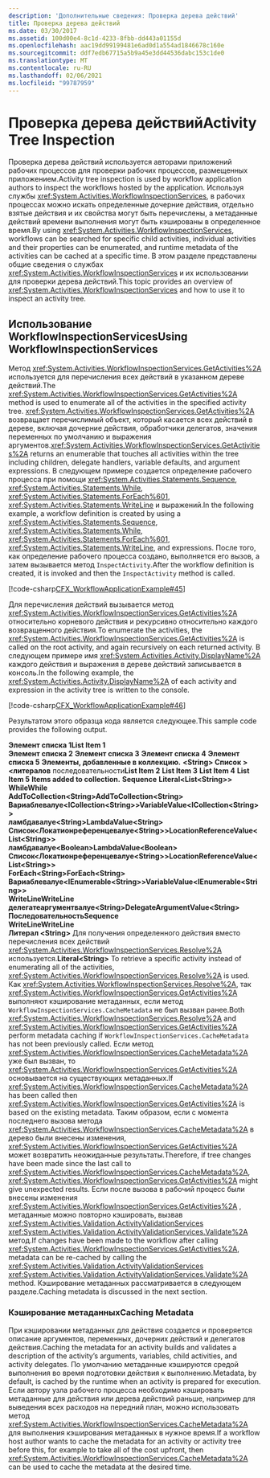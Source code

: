 ```yaml
---
description: 'Дополнительные сведения: Проверка дерева действий'
title: Проверка дерева действий
ms.date: 03/30/2017
ms.assetid: 100d00e4-8c1d-4233-8fbb-dd443a01155d
ms.openlocfilehash: aac19dd99199481e6ad0d1a554ad1846678c160e
ms.sourcegitcommit: ddf7edb67715a5b9a45e3dd44536dabc153c1de0
ms.translationtype: MT
ms.contentlocale: ru-RU
ms.lasthandoff: 02/06/2021
ms.locfileid: "99787959"
---
```

# <a name="activity-tree-inspection"></a><span data-ttu-id="8ff1c-103">Проверка дерева действий</span><span class="sxs-lookup"><span data-stu-id="8ff1c-103">Activity Tree Inspection</span></span>

<span data-ttu-id="8ff1c-104">Проверка дерева действий используется авторами приложений рабочих процессов для проверки рабочих процессов, размещенных приложением.</span><span class="sxs-lookup"><span data-stu-id="8ff1c-104">Activity tree inspection is used by workflow application authors to inspect the workflows hosted by the application.</span></span> <span data-ttu-id="8ff1c-105">Используя службы <xref:System.Activities.WorkflowInspectionServices>, в рабочих процессах можно искать определенные дочерние действия, отдельно взятые действия и их свойства могут быть перечислены, а метаданные действий времени выполнения могут быть кэшированы в определенное время.</span><span class="sxs-lookup"><span data-stu-id="8ff1c-105">By using <xref:System.Activities.WorkflowInspectionServices>, workflows can be searched for specific child activities, individual activities and their properties can be enumerated, and runtime metadata of the activities can be cached at a specific time.</span></span> <span data-ttu-id="8ff1c-106">В этом разделе представлены общие сведения о службах <xref:System.Activities.WorkflowInspectionServices> и их использовании для проверки дерева действий.</span><span class="sxs-lookup"><span data-stu-id="8ff1c-106">This topic provides an overview of <xref:System.Activities.WorkflowInspectionServices> and how to use it to inspect an activity tree.</span></span>  
  
## <a name="using-workflowinspectionservices"></a><span data-ttu-id="8ff1c-107">Использование WorkflowInspectionServices</span><span class="sxs-lookup"><span data-stu-id="8ff1c-107">Using WorkflowInspectionServices</span></span>  

 <span data-ttu-id="8ff1c-108">Метод <xref:System.Activities.WorkflowInspectionServices.GetActivities%2A> используется для перечисления всех действий в указанном дереве действий.</span><span class="sxs-lookup"><span data-stu-id="8ff1c-108">The <xref:System.Activities.WorkflowInspectionServices.GetActivities%2A> method is used to enumerate all of the activities in the specified activity tree.</span></span> <span data-ttu-id="8ff1c-109"><xref:System.Activities.WorkflowInspectionServices.GetActivities%2A> возвращает перечислимый объект, который касается всех действий в дереве, включая дочерние действия, обработчики делегатов, значения переменных по умолчанию и выражения аргументов.</span><span class="sxs-lookup"><span data-stu-id="8ff1c-109"><xref:System.Activities.WorkflowInspectionServices.GetActivities%2A> returns an enumerable that touches all activities within the tree including children, delegate handlers, variable defaults, and argument expressions.</span></span> <span data-ttu-id="8ff1c-110">В следующем примере создается определение рабочего процесса при помощи <xref:System.Activities.Statements.Sequence>, <xref:System.Activities.Statements.While>, <xref:System.Activities.Statements.ForEach%601>, <xref:System.Activities.Statements.WriteLine> и выражений.</span><span class="sxs-lookup"><span data-stu-id="8ff1c-110">In the following example, a workflow definition is created by using a <xref:System.Activities.Statements.Sequence>, <xref:System.Activities.Statements.While>, <xref:System.Activities.Statements.ForEach%601>, <xref:System.Activities.Statements.WriteLine>, and expressions.</span></span> <span data-ttu-id="8ff1c-111">После того, как определение рабочего процесса создано, выполняется его вызов, а затем вызывается метод `InspectActivity`.</span><span class="sxs-lookup"><span data-stu-id="8ff1c-111">After the workflow definition is created, it is invoked and then the `InspectActivity` method is called.</span></span>  
  
 [!code-csharp[CFX_WorkflowApplicationExample#45](~/samples/snippets/csharp/VS_Snippets_CFX/cfx_workflowapplicationexample/cs/program.cs#45)]  
  
 <span data-ttu-id="8ff1c-112">Для перечисления действий вызывается метод <xref:System.Activities.WorkflowInspectionServices.GetActivities%2A> относительно корневого действия и рекурсивно относительно каждого возвращенного действия.</span><span class="sxs-lookup"><span data-stu-id="8ff1c-112">To enumerate the activities, the <xref:System.Activities.WorkflowInspectionServices.GetActivities%2A> is called on the root activity, and again recursively on each returned activity.</span></span> <span data-ttu-id="8ff1c-113">В следующем примере имя <xref:System.Activities.Activity.DisplayName%2A> каждого действия и выражения в дереве действий записывается в консоль.</span><span class="sxs-lookup"><span data-stu-id="8ff1c-113">In the following example, the <xref:System.Activities.Activity.DisplayName%2A> of each activity and expression in the activity tree is written to the console.</span></span>  
  
 [!code-csharp[CFX_WorkflowApplicationExample#46](~/samples/snippets/csharp/VS_Snippets_CFX/cfx_workflowapplicationexample/cs/program.cs#46)]  
  
 <span data-ttu-id="8ff1c-114">Результатом этого образца кода является следующее.</span><span class="sxs-lookup"><span data-stu-id="8ff1c-114">This sample code provides the following output.</span></span>  
  
 <span data-ttu-id="8ff1c-115">**Элемент списка 1**</span><span class="sxs-lookup"><span data-stu-id="8ff1c-115">**List Item 1**</span></span>  
<span data-ttu-id="8ff1c-116">**Элемент списка 2** 
 **Элемент списка 3** 
 **Элемент списка 4** 
 **Элемент списка 5** 
 **Элементы, добавленные в коллекцию.** 
  **\<String> Список ><литералов** последовательности</span><span class="sxs-lookup"><span data-stu-id="8ff1c-116">**List Item 2**
**List Item 3**
**List Item 4**
**List Item 5**
**Items added to collection.**
**Sequence** **Literal<List\<String>>**</span></span>  
 <span data-ttu-id="8ff1c-117">**While**</span><span class="sxs-lookup"><span data-stu-id="8ff1c-117">**While**</span></span>  
 <span data-ttu-id="8ff1c-118">**AddToCollection\<String>**</span><span class="sxs-lookup"><span data-stu-id="8ff1c-118">**AddToCollection\<String>**</span></span>  
 <span data-ttu-id="8ff1c-119">**Вариаблевалуе<ICollection\<String>>**</span><span class="sxs-lookup"><span data-stu-id="8ff1c-119">**VariableValue<ICollection\<String>>**</span></span>  
 <span data-ttu-id="8ff1c-120">**ламбдавалуе\<String>**</span><span class="sxs-lookup"><span data-stu-id="8ff1c-120">**LambdaValue\<String>**</span></span>  
 <span data-ttu-id="8ff1c-121">**Список<Локатионреференцевалуе\<String>>**</span><span class="sxs-lookup"><span data-stu-id="8ff1c-121">**LocationReferenceValue<List\<String>>**</span></span>  
 <span data-ttu-id="8ff1c-122">**ламбдавалуе\<Boolean>**</span><span class="sxs-lookup"><span data-stu-id="8ff1c-122">**LambdaValue\<Boolean>**</span></span>  
 <span data-ttu-id="8ff1c-123">**Список<Локатионреференцевалуе\<String>>**</span><span class="sxs-lookup"><span data-stu-id="8ff1c-123">**LocationReferenceValue<List\<String>>**</span></span>  
 <span data-ttu-id="8ff1c-124">**ForEach\<String>**</span><span class="sxs-lookup"><span data-stu-id="8ff1c-124">**ForEach\<String>**</span></span>  
 <span data-ttu-id="8ff1c-125">**Вариаблевалуе<IEnumerable\<String>>**</span><span class="sxs-lookup"><span data-stu-id="8ff1c-125">**VariableValue<IEnumerable\<String>>**</span></span>  
 <span data-ttu-id="8ff1c-126">**WriteLine**</span><span class="sxs-lookup"><span data-stu-id="8ff1c-126">**WriteLine**</span></span>  
 <span data-ttu-id="8ff1c-127">**делегатеаргументвалуе\<String>**</span><span class="sxs-lookup"><span data-stu-id="8ff1c-127">**DelegateArgumentValue\<String>**</span></span>  
 <span data-ttu-id="8ff1c-128">**Последовательность**</span><span class="sxs-lookup"><span data-stu-id="8ff1c-128">**Sequence**</span></span>  
 <span data-ttu-id="8ff1c-129">**WriteLine**</span><span class="sxs-lookup"><span data-stu-id="8ff1c-129">**WriteLine**</span></span>  
 <span data-ttu-id="8ff1c-130">**Литерал \<String>**  Для получения определенного действия вместо перечисления всех действий <xref:System.Activities.WorkflowInspectionServices.Resolve%2A> используется.</span><span class="sxs-lookup"><span data-stu-id="8ff1c-130">**Literal\<String>**  To retrieve a specific activity instead of enumerating all of the activities, <xref:System.Activities.WorkflowInspectionServices.Resolve%2A> is used.</span></span> <span data-ttu-id="8ff1c-131">Как <xref:System.Activities.WorkflowInspectionServices.Resolve%2A>, так <xref:System.Activities.WorkflowInspectionServices.GetActivities%2A> выполняют кэширование метаданных, если метод `WorkflowInspectionServices.CacheMetadata` не был вызван ранее.</span><span class="sxs-lookup"><span data-stu-id="8ff1c-131">Both <xref:System.Activities.WorkflowInspectionServices.Resolve%2A> and <xref:System.Activities.WorkflowInspectionServices.GetActivities%2A> perform metadata caching if `WorkflowInspectionServices.CacheMetadata` has not been previously called.</span></span> <span data-ttu-id="8ff1c-132">Если метод <xref:System.Activities.WorkflowInspectionServices.CacheMetadata%2A> уже был вызван, то <xref:System.Activities.WorkflowInspectionServices.GetActivities%2A> основывается на существующих метаданных.</span><span class="sxs-lookup"><span data-stu-id="8ff1c-132">If <xref:System.Activities.WorkflowInspectionServices.CacheMetadata%2A> has been called then <xref:System.Activities.WorkflowInspectionServices.GetActivities%2A> is based on the existing metadata.</span></span> <span data-ttu-id="8ff1c-133">Таким образом, если с момента последнего вызова метода <xref:System.Activities.WorkflowInspectionServices.CacheMetadata%2A> в дерево были внесены изменения, <xref:System.Activities.WorkflowInspectionServices.GetActivities%2A> может возвратить неожиданные результаты.</span><span class="sxs-lookup"><span data-stu-id="8ff1c-133">Therefore, if tree changes have been made since the last call to <xref:System.Activities.WorkflowInspectionServices.CacheMetadata%2A>, <xref:System.Activities.WorkflowInspectionServices.GetActivities%2A> might give unexpected results.</span></span> <span data-ttu-id="8ff1c-134">Если после вызова в рабочий процесс были внесены изменения <xref:System.Activities.WorkflowInspectionServices.GetActivities%2A> , метаданные можно повторно кэшировать, вызвав <xref:System.Activities.Validation.ActivityValidationServices> <xref:System.Activities.Validation.ActivityValidationServices.Validate%2A> метод.</span><span class="sxs-lookup"><span data-stu-id="8ff1c-134">If changes have been made to the workflow after calling <xref:System.Activities.WorkflowInspectionServices.GetActivities%2A>, metadata can be re-cached by calling the <xref:System.Activities.Validation.ActivityValidationServices> <xref:System.Activities.Validation.ActivityValidationServices.Validate%2A> method.</span></span> <span data-ttu-id="8ff1c-135">Кэширование метаданных рассматривается в следующем разделе.</span><span class="sxs-lookup"><span data-stu-id="8ff1c-135">Caching metadata is discussed in the next section.</span></span>  
  
### <a name="caching-metadata"></a><span data-ttu-id="8ff1c-136">Кэширование метаданных</span><span class="sxs-lookup"><span data-stu-id="8ff1c-136">Caching Metadata</span></span>  

 <span data-ttu-id="8ff1c-137">При кэшировании метаданных для действия создается и проверяется описание аргументов, переменных, дочерних действий и делегатов действия.</span><span class="sxs-lookup"><span data-stu-id="8ff1c-137">Caching the metadata for an activity builds and validates a description of the activity’s arguments, variables, child activities, and activity delegates.</span></span> <span data-ttu-id="8ff1c-138">По умолчанию метаданные кэшируются средой выполнения во время подготовки действия к выполнению.</span><span class="sxs-lookup"><span data-stu-id="8ff1c-138">Metadata, by default, is cached by the runtime when an activity is prepared for execution.</span></span> <span data-ttu-id="8ff1c-139">Если автору узла рабочего процесса необходимо кэшировать метаданные для действия или дерева действий раньше, например для выведения всех расходов на передний план, можно использовать метод <xref:System.Activities.WorkflowInspectionServices.CacheMetadata%2A> для выполнения кэширования метаданных в нужное время.</span><span class="sxs-lookup"><span data-stu-id="8ff1c-139">If a workflow host author wants to cache the metadata for an activity or activity tree before this, for example to take all of the cost upfront, then <xref:System.Activities.WorkflowInspectionServices.CacheMetadata%2A> can be used to cache the metadata at the desired time.</span></span>
